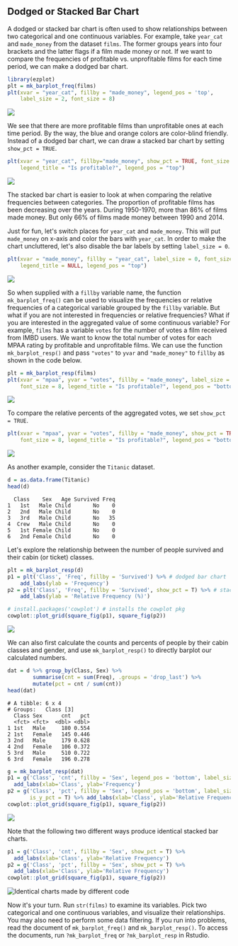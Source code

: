 ## Dodged or Stacked Bar Chart

A dodged or stacked bar chart is often used to show relationships between two 
categorical and one continuous variables. For example, take `year_cat` and `made_money` from the dataset `films`. The former groups years into four brackets and the latter flags if a film made money or not. If we want to compare the frequencies of profitable vs. unprofitable films for each time period, we can make a dodged bar chart.

```r
library(ezplot)
plt = mk_barplot_freq(films)
plt(xvar = "year_cat", fillby = "made_money", legend_pos = 'top', 
    label_size = 2, font_size = 8)
```

![](images/barplot_dodged-1.png)

We see that there are more profitable films than unprofitable ones at each time 
period. By the way, the blue and orange colors are color-blind friendly. Instead of a dodged bar chart, we can draw a stacked bar chart by setting `show_pct = TRUE`.

```r
plt(xvar = "year_cat", fillby="made_money", show_pct = TRUE, font_size = 8,
    legend_title = "Is profitable?", legend_pos = "top")
```

![](images/barplot_stacked-1.png)

The stacked bar chart is easier to look at when comparing the relative frequencies
between categories. The proportion of profitable films has been decreasing
over the years. During 1950-1970, more than 86% of films made money. But only 66% of films made money between 1990 and 2014. 

Just for fun, let's switch places for `year_cat` and `made_money`. This will put
`made_money` on x-axis and color the bars with `year_cat`. In order to make the chart uncluttered, let's also disable the bar labels by setting `label_size = 0`.

```r
plt(xvar = "made_money", fillby = "year_cat", label_size = 0, font_size = 8,
    legend_title = NULL, legend_pos = "top")
```

![](images/barplot_dodged_p2-1.png)

So when supplied with a `fillby` variable name, the function `mk_barplot_freq()` can be used to visualize the frequencies or relative frequencies of a categorical variable grouped by the `fillby` variable. But what if you are not interested in
frequencies or relative frequencies? What if you are interested in the aggregated value of some continuous variable? For example, `films` has a variable `votes` for the number of votes a film received from IMBD users. We want to know the total number of votes for each MPAA rating by profitable and unprofitable films. We can use the function `mk_barplot_resp()` and pass `"votes"` to `yvar` and `"made_money"` to `fillby` as shown in the code below. 

```r
plt = mk_barplot_resp(films)
plt(xvar = "mpaa", yvar = "votes", fillby = "made_money", label_size = 1.5, 
    font_size = 8, legend_title = "Is profitable?", legend_pos = "bottom")
```

![](images/barplot_dodged_p3-1.png)

To compare the relative percents of the aggregated votes, we set `show_pct = TRUE`.

```r
plt(xvar = "mpaa", yvar = "votes", fillby = "made_money", show_pct = TRUE,
    font_size = 8, legend_title = "Is profitable?", legend_pos = "bottom")
```

![](images/barplot_stacked_p2-1.png)

As another example, consider the `Titanic` dataset.

```r
d = as.data.frame(Titanic)
head(d)
```

```
  Class    Sex   Age Survived Freq
1   1st   Male Child       No    0
2   2nd   Male Child       No    0
3   3rd   Male Child       No   35
4  Crew   Male Child       No    0
5   1st Female Child       No    0
6   2nd Female Child       No    0
```

Let's explore the relationship between the number of people survived and their cabin (or ticket) classes.

```r
plt = mk_barplot_resp(d)
p1 = plt('Class', 'Freq', fillby = 'Survived') %>% # dodged bar chart
    add_labs(ylab = 'Frequency')
p2 = plt('Class', 'Freq', fillby = 'Survived', show_pct = T) %>% # stacked bar chart
    add_labs(ylab = 'Relative Frequency (%)')

# install.packages('cowplot') # installs the cowplot pkg 
cowplot::plot_grid(square_fig(p1), square_fig(p2))
```

![](images/barplot_dodged_stacked-1.png)

We can also first calculate the counts and percents of people by their cabin classes and gender, and use `mk_barplot_resp()` to directly barplot our calculated numbers.

```r
dat = d %>% group_by(Class, Sex) %>%
        summarise(cnt = sum(Freq), .groups = 'drop_last') %>%
        mutate(pct = cnt / sum(cnt))
head(dat)
```

```
# A tibble: 6 x 4
# Groups:   Class [3]
  Class Sex      cnt   pct
  <fct> <fct>  <dbl> <dbl>
1 1st   Male     180 0.554
2 1st   Female   145 0.446
3 2nd   Male     179 0.628
4 2nd   Female   106 0.372
5 3rd   Male     510 0.722
6 3rd   Female   196 0.278
```

```r
g = mk_barplot_resp(dat)
p1 = g('Class', 'cnt', fillby = 'Sex', legend_pos = 'bottom', label_size = 1.5) %>% 
  add_labs(xlab='Class', ylab='Frequency')
p2 = g('Class', 'pct', fillby = 'Sex', legend_pos = 'bottom', label_size = 1.5,
       is_y_pct = T) %>% add_labs(xlab='Class', ylab='Relative Frequency')
cowplot::plot_grid(square_fig(p1), square_fig(p2))
```

![](images/barplot_dodged_p4-1.png)

Note that the following two different ways produce identical stacked bar charts.

```r
p1 = g('Class', 'cnt', fillby = 'Sex', show_pct = T) %>%
  add_labs(xlab='Class', ylab='Relative Frequency')
p2 = g('Class', 'pct', fillby = 'Sex', show_pct = T) %>%
  add_labs(xlab='Class', ylab='Relative Frequency')
cowplot::plot_grid(square_fig(p1), square_fig(p2))
```

![Identical charts made by different code](images/barplot_stacked_p3-1.png)

Now it's your turn. Run `str(films)` to examine its variables. Pick two 
categorical and one continuous variables, and visualize their relationships. 
You may also need to perform some data filtering. If you run into 
problems, read the document of `mk_barplot_freq()` and `mk_barplot_resp()`. 
To access the documents, run `?mk_barplot_freq` or `?mk_barplot_resp` in Rstudio.
